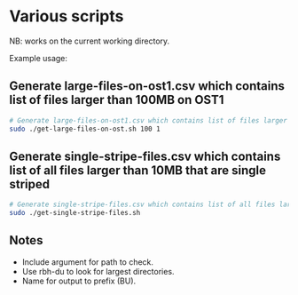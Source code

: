# Various scripts

NB:  works on the current working directory.

Example usage:

## Generate large-files-on-ost1.csv which contains list of files larger than 100MB on OST1
```bash
# Generate large-files-on-ost1.csv which contains list of files larger than 100MB on OST1
sudo ./get-large-files-on-ost.sh 100 1
```

## Generate single-stripe-files.csv which contains list of all files larger than 10MB that are single striped
```bash
# Generate single-stripe-files.csv which contains list of all files larger than 10MB that are single striped
sudo ./get-single-stripe-files.sh
```

## Notes
- Include argument for path to check.
- Use rbh-du to look for largest directories.
- Name for output to prefix (BU).
